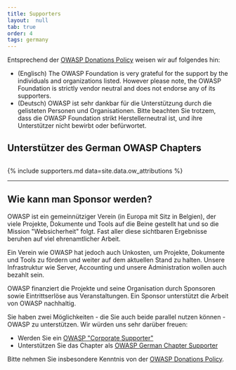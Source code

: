 ```yaml
---
title: Supporters
layout:  null
tab: true
order: 4
tags: germany
---
```

Entsprechend der [OWASP Donations Policy](https://owasp.org/www-policy/operational/donations) weisen wir auf folgendes hin:
* (Englisch) The OWASP Foundation is very grateful for the support by the individuals and organizations listed. However please note, the OWASP Foundation is strictly vendor neutral and does not endorse any of its supporters.
* (Deutsch) OWASP ist sehr dankbar für die Unterstützung durch die gelisteten Personen und Organisationen. Bitte beachten Sie trotzem, dass die OWASP Foundation strikt Herstellerneutral ist, und ihre Unterstützer nicht bewirbt oder befürwortet.


## Unterstützer des German OWASP Chapters 
![<img src="https://owasp.org/assets/images/corp-member-logo/Guardsquare.png" alt="Supporter Logo of Guardsquare">](https://www.guardsquare.com/)

{% include supporters.md data=site.data.ow_attributions %}

---

## Wie kann man Sponsor werden?

OWASP ist ein gemeinnütziger Verein (in Europa mit Sitz in Belgien), der
viele Projekte, Dokumente und Tools auf die Beine gestellt hat und so
die Mission "Websicherheit" folgt. Fast aller diese sichtbaren
Ergebnisse beruhen auf viel ehrenamtlicher Arbeit.

Ein Verein wie OWASP hat jedoch auch Unkosten, um Projekte, Dokumente
und Tools zu fördern und weiter auf dem aktuellen Stand zu halten.
Unsere Infrastruktur wie Server, Accounting und unsere Administration
wollen auch bezahlt sein.

OWASP finanziert die Projekte und seine Organisation durch Sponsoren
sowie Eintrittserlöse aus Veranstaltungen. Ein Sponsor unterstützt die
Arbeit von OWASP nachhaltig.

Sie haben zwei Möglichkeiten - die Sie auch beide parallel nutzen können - OWASP zu unterstützen. Wir würden uns sehr darüber freuen: 
* Werden Sie ein [OWASP "Corporate Supporter"](https://owasp.org/supporters/)
* Unterstützen Sie das Chapter als [OWASP German Chapter Supporter](https://owasp.org/donate/?reponame=www-chapter-germany&title=OWASP+Germany)

Bitte nehmen Sie insbesondere Kenntnis von der [OWASP Donations Policy](https://owasp.org/www-policy/operational/donations).

